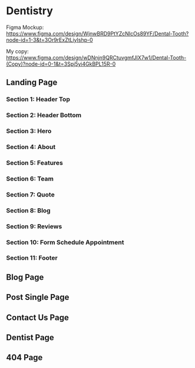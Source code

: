 # Dentistry

Figma Mockup: <https://www.figma.com/design/WjnwBRD9PtYZcNIcOs89YF/Dental-Tooth?node-id=1-3&t=3Or9rExZtLiyIshp-0>

My copy: <https://www.figma.com/design/wDNnjn9QRCtuvgmfJIX7w1/Dental-Tooth-(Copy)?node-id=0-1&t=3Spj5yi4GkBPL15R-0>

## Landing Page

### Section 1: Header Top

### Section 2: Header Bottom

### Section 3: Hero

### Section 4: About

### Section 5: Features

### Section 6: Team

### Section 7: Quote

### Section 8: Blog

### Section 9: Reviews

### Section 10: Form Schedule Appointment

### Section 11: Footer

## Blog Page

## Post Single Page

## Contact Us Page

## Dentist Page

## 404 Page
